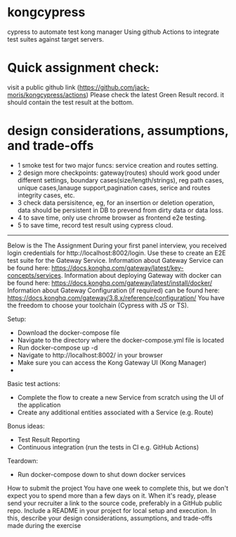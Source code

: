 # kongcypress
cypress to automate test kong manager
Using github Actions to integrate test suites against target servers.

# Quick assignment check:
visit a public github link (https://github.com/jack-moris/kongcypress/actions)
Please check the latest Green Result record.
it should contain the test result at the bottom.

# design considerations, assumptions, and trade-offs 
- 1 smoke test for two major funcs: service creation and routes setting.
- 2 design more checkpoints: gateway(routes) should work good under different settings, boundary cases(size/length/strings), reg path cases, unique cases,lanauge support,pagination cases, serice and routes integrity cases, etc.
- 3 check data persisitence, eg, for an insertion or deletion operation, data should be persistent in DB to prevend from dirty data or data loss.
- 4 to save time, only use chrome browser as frontend e2e testing.
- 5 to save time, record test result using cypress cloud.


***************************************************
Below is the The Assignment
During your first panel interview, you received login credentials for http://localhost:8002/login.
Use these to create an E2E test suite for the Gateway Service.
Information about Gateway Service can be found here:
https://docs.konghq.com/gateway/latest/key-concepts/services.
Information about deploying Gateway with docker can be found here:
https://docs.konghq.com/gateway/latest/install/docker/
Information about Gateway Configuration (if required) can be found here:
https://docs.konghq.com/gateway/3.8.x/reference/configuration/
You have the freedom to choose your toolchain (Cypress with JS or TS).

Setup:
- Download the docker-compose file
- Navigate to the directory where the docker-compose.yml file is located
- Run docker-compose up -d
- Navigate to http://localhost:8002/ in your browser
- Make sure you can access the Kong Gateway UI (Kong Manager)
- 
Basic test actions:
- Complete the flow to create a new Service from scratch using the UI of the application
- Create any additional entities associated with a Service (e.g. Route)
  
Bonus ideas:
- Test Result Reporting
- Continuous integration (run the tests in CI e.g. GitHub Actions)
  
Teardown:
- Run docker-compose down to shut down docker services
  
How to submit the project
You have one week to complete this, but we don't expect you to spend more than a few days on
it.
When it's ready, please send your recruiter a link to the source code, preferably in a GitHub
public repo.
Include a README in your project for local setup and execution. In this, describe your design
considerations, assumptions, and trade-offs made during the exercise


